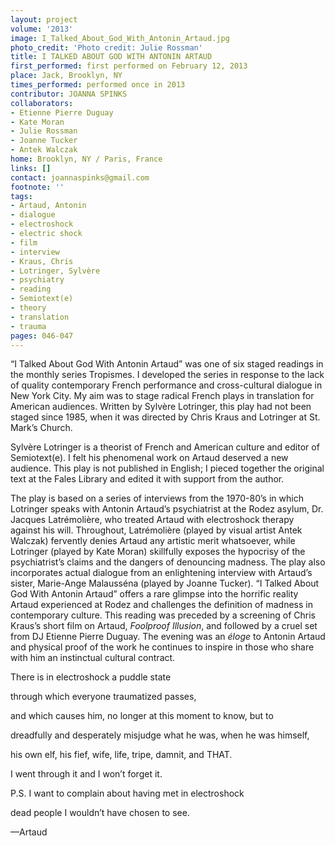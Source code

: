 ```yaml
---
layout: project
volume: '2013'
image: I_Talked_About_God_With_Antonin_Artaud.jpg
photo_credit: 'Photo credit: Julie Rossman'
title: I TALKED ABOUT GOD WITH ANTONIN ARTAUD
first_performed: first performed on February 12, 2013
place: Jack, Brooklyn, NY
times_performed: performed once in 2013
contributor: JOANNA SPINKS
collaborators:
- Etienne Pierre Duguay
- Kate Moran
- Julie Rossman
- Joanne Tucker
- Antek Walczak
home: Brooklyn, NY / Paris, France
links: []
contact: joannaspinks@gmail.com
footnote: ''
tags:
- Artaud, Antonin
- dialogue
- electroshock
- electric shock
- film
- interview
- Kraus, Chris
- Lotringer, Sylvère
- psychiatry
- reading
- Semiotext(e)
- theory
- translation
- trauma
pages: 046-047
---
```


“I Talked About God With Antonin Artaud” was one of six staged readings in the monthly series Tropismes. I developed the series in response to the lack of quality contemporary French performance and cross-cultural dialogue in New York City. My aim was to stage radical French plays in translation for American audiences. Written by Sylvère Lotringer, this play had not been staged since 1985, when it was directed by Chris Kraus and Lotringer at St. Mark’s Church.

Sylvère Lotringer is a theorist of French and American culture and editor of Semiotext(e). I felt his phenomenal work on Artaud deserved a new audience. This play is not published in English; I pieced together the original text at the Fales Library and edited it with support from the author.

The play is based on a series of interviews from the 1970-80’s in which Lotringer speaks with Antonin Artaud’s psychiatrist at the Rodez asylum, Dr. Jacques Latrémolière, who treated Artaud with electroshock therapy against his will. Throughout, Latrémolière (played by visual artist Antek Walczak) fervently denies Artaud any artistic merit whatsoever, while Lotringer (played by Kate Moran) skillfully exposes the hypocrisy of the psychiatrist’s claims and the dangers of denouncing madness. The play also incorporates actual dialogue from an enlightening interview with Artaud’s sister, Marie-Ange Malausséna (played by Joanne Tucker). “I Talked About God With Antonin Artaud” offers a rare glimpse into the horrific reality Artaud experienced at Rodez and challenges the definition of madness in contemporary culture. This reading was preceded by a screening of Chris Kraus’s short film on Artaud, _Foolproof Illusion_, and followed by a cruel set from DJ Etienne Pierre Duguay. The evening was an _éloge_ to Antonin Artaud and physical proof of the work he continues to inspire in those who share with him an instinctual cultural contract.

There is in electroshock a puddle state

through which everyone traumatized passes,

and which causes him, no longer at this moment to know, but to

dreadfully and desperately misjudge what he was, when he was himself,

his own elf, his fief, wife, life, tripe, damnit, and THAT.

I went through it and I won’t forget it.

P.S. I want to complain about having met in electroshock

dead people I wouldn’t have chosen to see.

—Artaud
